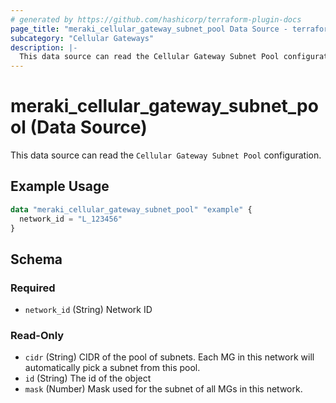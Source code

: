 ```yaml
---
# generated by https://github.com/hashicorp/terraform-plugin-docs
page_title: "meraki_cellular_gateway_subnet_pool Data Source - terraform-provider-meraki"
subcategory: "Cellular Gateways"
description: |-
  This data source can read the Cellular Gateway Subnet Pool configuration.
---
```


# meraki_cellular_gateway_subnet_pool (Data Source)

This data source can read the `Cellular Gateway Subnet Pool` configuration.

## Example Usage

```terraform
data "meraki_cellular_gateway_subnet_pool" "example" {
  network_id = "L_123456"
}
```

<!-- schema generated by tfplugindocs -->
## Schema

### Required

- `network_id` (String) Network ID

### Read-Only

- `cidr` (String) CIDR of the pool of subnets. Each MG in this network will automatically pick a subnet from this pool.
- `id` (String) The id of the object
- `mask` (Number) Mask used for the subnet of all MGs in this network.

